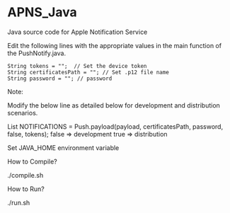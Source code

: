 APNS_Java
=========

Java source code for Apple Notification Service


Edit the following lines with the appropriate values in the main function of the PushNotify.java.

	String tokens = "";  // Set the device token
	String certificatesPath = ""; // Set .p12 file name 
	String password = ""; // password

Note:

Modify the below line as detailed below for development and distribution scenarios.

List<PushedNotification> NOTIFICATIONS = Push.payload(payload,
					certificatesPath, password, false, tokens);
false => development
true => distribution


Set JAVA_HOME environment variable

How to Compile?

 ./compile.sh

How to Run?

 ./run.sh
